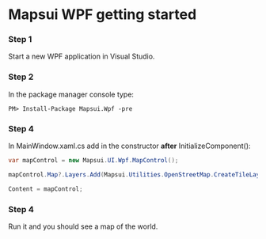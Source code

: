 
# Mapsui WPF getting started

### Step 1
Start a new WPF application in Visual Studio.

### Step 2
In the package manager console type:
```console
PM> Install-Package Mapsui.Wpf -pre
```

### Step 4
In MainWindow.xaml.cs add in the constructor **after** InitializeComponent():

```csharp
var mapControl = new Mapsui.UI.Wpf.MapControl();

mapControl.Map?.Layers.Add(Mapsui.Utilities.OpenStreetMap.CreateTileLayer());

Content = mapControl;
```

### Step 4
Run it and you should see a map of the world.
